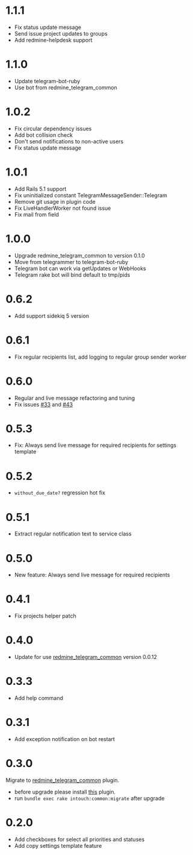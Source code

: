 # 1.1.1

* Fix status update message
* Send issue project updates to groups
* Add redmine-helpdesk support

# 1.1.0

* Update telegram-bot-ruby
* Use bot from redmine_telegram_common

# 1.0.2

* Fix circular dependency issues
* Add bot collision check
* Don't send notifications to non-active users
* Fix status update message

# 1.0.1

* Add Rails 5.1 support
* Fix uninitialized constant TelegramMessageSender::Telegram
* Remove git usage in plugin code
* Fix LiveHandlerWorker not found issue
* Fix mail from field

# 1.0.0

* Upgrade redmine_telegram_common to version 0.1.0
* Move from telegrammer to telegram-bot-ruby
* Telegram bot can work via getUpdates or WebHooks
* Telegram rake bot will bind default to tmp/pids

# 0.6.2

* Add support sidekiq 5 version

# 0.6.1

* Fix regular recipients list, add logging to regular group sender worker

# 0.6.0

* Regular and live message refactoring and tuning
* Fix issues [#33](https://github.com/centosadmin/redmine_intouch/issues/33) and [#43](https://github.com/centosadmin/redmine_intouch/issues/43)

# 0.5.3

* Fix: Always send live message for required recipients for settings template

# 0.5.2

* `without_due_date?` regression hot fix

# 0.5.1

* Extract regular notification text to service class

# 0.5.0

* New feature: Always send live message for required recipients

# 0.4.1

* Fix projects helper patch

# 0.4.0

* Update for use [redmine_telegram_common](https://github.com/centosadmin/redmine_telegram_common) version 0.0.12

# 0.3.3

* Add help command

# 0.3.1

* Add exception notification on bot restart

# 0.3.0

Migrate to [redmine_telegram_common](https://github.com/centosadmin/redmine_telegram_common) plugin.
* before upgrade please install [this](https://github.com/centosadmin/redmine_telegram_common) plugin.
* run `bundle exec rake intouch:common:migrate` after upgrade

# 0.2.0
* Add checkboxes for select all priorities and statuses
* Add copy settings template feature
